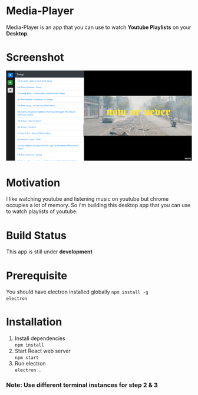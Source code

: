 # Media-Player
Media-Player is an app that you can use to watch <b>Youtube Playlists</b> on your <b>Desktop</b>.

# Screenshot
<img src="https://raw.githubusercontent.com/Abhi10699/Media-Player/master/Screenshots/v3.PNG" />

# Motivation
I like watching youtube and listening music on youtube but chrome occupies a lot of memory..So i'm building this desktop app that you can use to watch playlists of youtube.

# Build Status
This app is still under <b>development</b>

# Prerequisite
You should have electron installed globally
<code>npm install -g electron </code>

# Installation
<ol>
  <li>Install dependencies
      <br>
    <code>npm install</code>
  </li>
   <li>Start React web server
      <br>
    <code>npm start</code>
  </li>
  
   <li>Run electron
      <br>
    <code>electron .</code>
  </li>
</ol>

<h3>Note: Use different terminal instances for step <b>2</b> & <b>3</b></h3>

